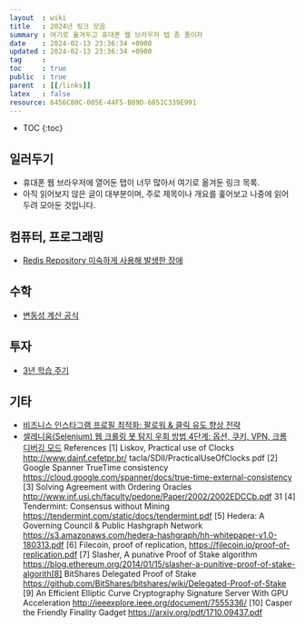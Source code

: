 ```yaml
---
layout  : wiki
title   : 2024년 링크 모음
summary : 여기로 옮겨두고 휴대폰 웹 브라우저 탭 좀 줄이자
date    : 2024-02-13 23:36:34 +0900
updated : 2024-02-13 23:36:34 +0900
tag     : 
toc     : true
public  : true
parent  : [[/links]]
latex   : false
resource: 6456C80C-005E-44F5-B89D-6851C339E991
---
```

* TOC
{:toc}

## 일러두기

- 휴대폰 웹 브라우저에 열어둔 탭이 너무 많아서 여기로 옮겨둔 링크 목록.
- 아직 읽어보지 않은 글이 대부분이며, 주로 제목이나 개요를 훑어보고 나중에 읽어두려 모아둔 것입니다.

## 컴퓨터, 프로그래밍
- [Redis Repository 미숙하게 사용해 발생한 장애](https://hyperconnect.github.io/2022/12/12/fix-increasing-memory-usage.html)

## 수학
- [변동성 계산 공식](https://blog.naver.com/hikieconomist/222416433433)

## 투자
- [3년 학습 주기](https://moneyway.tistory.com/277)

## 기타
- [비즈니스 인스타그램 프로필 최적화: 팔로워 & 클릭 유도 향상 전략](https://yoonminlee.com/instagram-profile-optimization)
- [셀레니움(Selenium) 웹 크롤링 봇 탐지 우회 방법 4단계: 옵션, 쿠키, VPN, 크롬 디버깅 모드](https://yoonminlee.com/selenium-bot-detection-bypass#11-chrome)
References
[1] Liskov, Practical use of Clocks
http://www.dainf.cefetpr.br/ tacla/SDII/PracticalUseOfClocks.pdf
[2] Google Spanner TrueTime consistency
https://cloud.google.com/spanner/docs/true-time-external-consistency
[3] Solving Agreement with Ordering Oracles
http://www.inf.usi.ch/faculty/pedone/Paper/2002/2002EDCCb.pdf
31
[4] Tendermint: Consensus without Mining
https://tendermint.com/static/docs/tendermint.pdf
[5] Hedera: A Governing Council & Public Hashgraph Network
https://s3.amazonaws.com/hedera-hashgraph/hh-whitepaper-v1.0-180313.pdf
[6] Filecoin, proof of replication,
https://filecoin.io/proof-of-replication.pdf
[7] Slasher, A punative Proof of Stake algorithm
https://blog.ethereum.org/2014/01/15/slasher-a-punitive-proof-of-stake-algorith[8] BitShares Delegated Proof of Stake
https://github.com/BitShares/bitshares/wiki/Delegated-Proof-of-Stake
[9] An Efficient Elliptic Curve Cryptography Signature Server With GPU
Acceleration
http://ieeexplore.ieee.org/document/7555336/
[10] Casper the Friendly Finality Gadget
https://arxiv.org/pdf/1710.09437.pdf